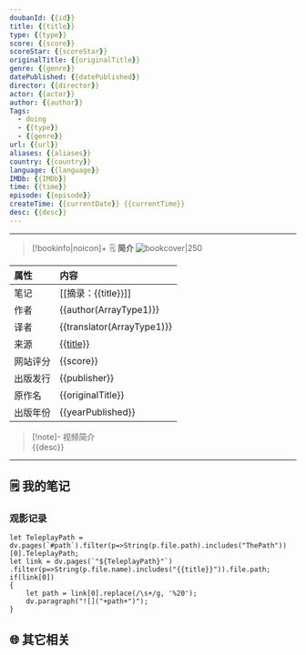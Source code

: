 ```yaml
---
doubanId: {{id}}
title: {{title}}
type: {{type}}
score: {{score}}
scoreStar: {{scoreStar}}
originalTitle: {{originalTitle}}
genre: {{genre}}
datePublished: {{datePublished}}
director: {{director}}
actor: {{actor}}
author: {{author}}
Tags:  
  - doing
  - {{type}}
  - {{genre}}
url: {{url}}
aliases: {{aliases}}
country: {{country}}
language: {{language}}
IMDb: {{IMDb}}
time: {{time}}
episode: {{episode}}
createTime: {{currentDate}} {{currentTime}}
desc: {{desc}}
---
```

---

> [!bookinfo|noicon]+ 🗒️ **简介**
> ![bookcover|250]( {{image}} )
>
| 属性     | 内容                     |
|:-------- |:------------------------ |
| 笔记     | [[摘录：{{title}}]]      |
| 作者     | {{author(ArrayType1)}}             |
| 译者     | {{translator(ArrayType1)}}     |
| 来源     | [ {{title}} ]( {{url}} ) |
| 网站评分     | {{score}}                |
| 出版发行 | {{publisher}}        |
| 原作名   | {{originalTitle}}        |
|     出版年份    |  {{yearPublished}}                        |

> [!note]- 视频简介\
> {{desc}}
---

## 🗒️ 我的笔记

### 观影记录


```dataviewjs
let TeleplayPath = dv.pages(`#path`).filter(p=>String(p.file.path).includes("ThePath"))[0].TeleplayPath;
let link = dv.pages(`"${TeleplayPath}"`)
.filter(p=>String(p.file.name).includes("{{title}}")).file.path;
if(link[0])
{
	let path = link[0].replace(/\s+/g, '%20');
	dv.paragraph("![]("+path+")");
}
```

## 🌐 其它相关

